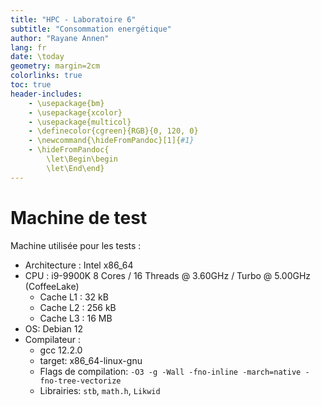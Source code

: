 ```yaml
---
title: "HPC - Laboratoire 6"
subtitle: "Consommation energétique"
author: "Rayane Annen"
lang: fr
date: \today
geometry: margin=2cm
colorlinks: true
toc: true
header-includes:
    - \usepackage{bm}
    - \usepackage{xcolor}
    - \usepackage{multicol}
    - \definecolor{cgreen}{RGB}{0, 120, 0}
    - \newcommand{\hideFromPandoc}[1]{#1}
    - \hideFromPandoc{
        \let\Begin\begin
        \let\End\end}
---
```


# Machine de test

Machine utilisée pour les tests : 

- Architecture : Intel x86_64
- CPU : i9-9900K 8 Cores / 16 Threads @ 3.60GHz / Turbo @ 5.00GHz (CoffeeLake)
  - Cache L1 : 32 kB
  - Cache L2 : 256 kB
  - Cache L3 : 16 MB
- OS: Debian 12
- Compilateur : 
    - gcc 12.2.0
    - target: x86_64-linux-gnu
    - Flags de compilation: `-O3 -g -Wall -fno-inline -march=native -fno-tree-vectorize`
    - Librairies: `stb`, `math.h`, `Likwid`